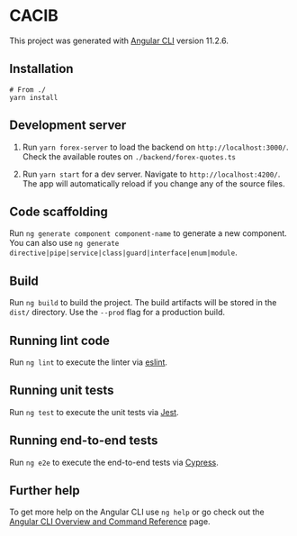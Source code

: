 # CACIB

This project was generated with [Angular CLI](https://github.com/angular/angular-cli) version 11.2.6.

## Installation

```shell
# From ./
yarn install
```

## Development server

1. Run `yarn forex-server` to load the backend on `http://localhost:3000/`. Check the available routes on `./backend/forex-quotes.ts`

2. Run `yarn start` for a dev server. Navigate to `http://localhost:4200/`. The app will automatically reload if you change any of the source files.

## Code scaffolding

Run `ng generate component component-name` to generate a new component. You can also use `ng generate directive|pipe|service|class|guard|interface|enum|module`.

## Build

Run `ng build` to build the project. The build artifacts will be stored in the `dist/` directory. Use the `--prod` flag for a production build.

## Running lint code

Run `ng lint` to execute the linter via [eslint](https://eslint.org/).

## Running unit tests

Run `ng test` to execute the unit tests via [Jest](https://jestjs.io/).

## Running end-to-end tests

Run `ng e2e` to execute the end-to-end tests via [Cypress](https://www.cypress.io/).

## Further help

To get more help on the Angular CLI use `ng help` or go check out the [Angular CLI Overview and Command Reference](https://angular.io/cli) page.
